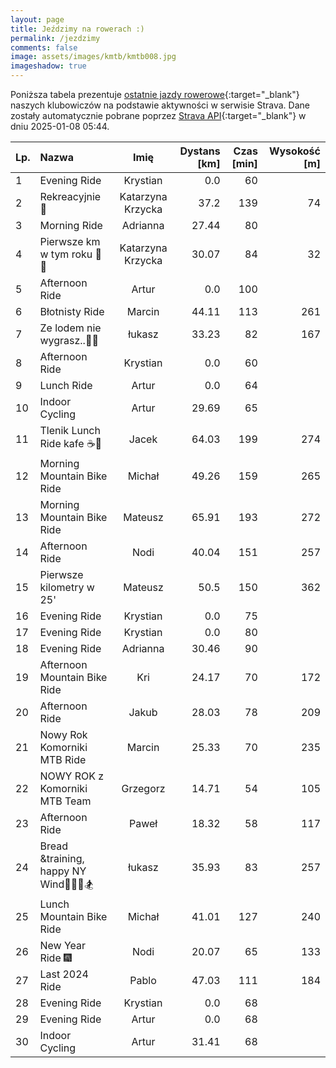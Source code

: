```yaml
---
layout: page
title: Jeździmy na rowerach :)
permalink: /jezdzimy
comments: false
image: assets/images/kmtb/kmtb008.jpg
imageshadow: true
---
```


Poniższa tabela prezentuje [ostatnie jazdy rowerowe](https://www.strava.com/clubs/336381){:target="_blank"} naszych klubowiczów na podstawie aktywności w serwisie Strava. Dane zostały automatycznie pobrane poprzez [Strava API](https://developers.strava.com/docs/reference/#api-Clubs-getClubActivitiesById){:target="_blank"} w dniu 2025-01-08 05:44.

Lp. | Nazwa | Imię | Dystans [km] | Czas [min] | Wysokość [m]
:--- | :--- | :---: | ---: | ---: | ---:
1|Evening Ride|Krystian|0.0|60|
2|Rekreacyjnie 🚴|Katarzyna Krzycka|37.2|139|74
3|Morning Ride|Adrianna|27.44|80|
4|Pierwsze km w tym roku 🚴😃|Katarzyna Krzycka|30.07|84|32
5|Afternoon Ride|Artur|0.0|100|
6|Błotnisty Ride|Marcin|44.11|113|261
7|Ze lodem nie wygrasz..🍦🥲|łukasz|33.23|82|167
8|Afternoon Ride|Krystian|0.0|60|
9|Lunch Ride|Artur|0.0|64|
10|Indoor Cycling|Artur|29.69|65|
11|Tlenik Lunch Ride kafe ☕️🍪|Jacek|64.03|199|274
12|Morning Mountain Bike Ride|Michał|49.26|159|265
13|Morning Mountain Bike Ride|Mateusz|65.91|193|272
14|Afternoon Ride|Nodi|40.04|151|257
15|Pierwsze kilometry w 25'|Mateusz|50.5|150|362
16|Evening Ride|Krystian|0.0|75|
17|Evening Ride|Krystian|0.0|80|
18|Evening Ride|Adrianna|30.46|90|
19|Afternoon Mountain Bike Ride|Kri|24.17|70|172
20|Afternoon Ride|Jakub|28.03|78|209
21|Nowy Rok Komorniki MTB Ride|Marcin|25.33|70|235
22|NOWY ROK z Komorniki MTB Team|Grzegorz|14.71|54|105
23|Afternoon Ride|Paweł|18.32|58|117
24|Bread &training, happy NY Wind💨💯🚴🏂|łukasz|35.93|83|257
25|Lunch Mountain Bike Ride|Michał|41.01|127|240
26|New Year Ride 🎆|Nodi|20.07|65|133
27|Last 2024 Ride|Pablo|47.03|111|184
28|Evening Ride|Krystian|0.0|68|
29|Evening Ride|Artur|0.0|68|
30|Indoor Cycling|Artur|31.41|68|
